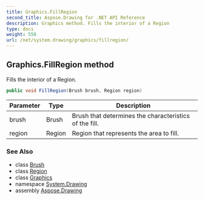 ```yaml
---
title: Graphics.FillRegion
second_title: Aspose.Drawing for .NET API Reference
description: Graphics method. Fills the interior of a Region
type: docs
weight: 550
url: /net/system.drawing/graphics/fillregion/
---
```

## Graphics.FillRegion method

Fills the interior of a Region.

```csharp
public void FillRegion(Brush brush, Region region)
```

| Parameter | Type | Description |
| --- | --- | --- |
| brush | Brush | Brush that determines the characteristics of the fill. |
| region | Region | Region that represents the area to fill. |

### See Also

* class [Brush](../../brush/)
* class [Region](../../region/)
* class [Graphics](../)
* namespace [System.Drawing](../../graphics/)
* assembly [Aspose.Drawing](../../../)


